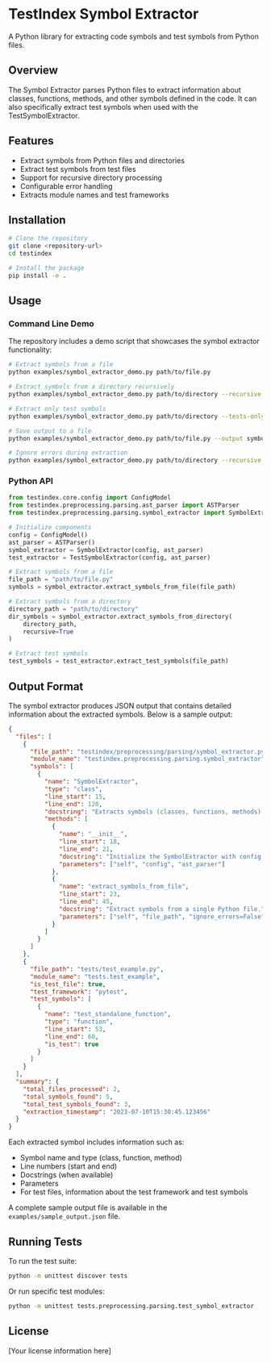 # TestIndex Symbol Extractor

A Python library for extracting code symbols and test symbols from Python files.

## Overview

The Symbol Extractor parses Python files to extract information about classes, functions, methods, and other symbols defined in the code. It can also specifically extract test symbols when used with the TestSymbolExtractor.

## Features

- Extract symbols from Python files and directories
- Extract test symbols from test files
- Support for recursive directory processing
- Configurable error handling
- Extracts module names and test frameworks

## Installation

```bash
# Clone the repository
git clone <repository-url>
cd testindex

# Install the package
pip install -e .
```

## Usage

### Command Line Demo

The repository includes a demo script that showcases the symbol extractor functionality:

```bash
# Extract symbols from a file
python examples/symbol_extractor_demo.py path/to/file.py

# Extract symbols from a directory recursively
python examples/symbol_extractor_demo.py path/to/directory --recursive

# Extract only test symbols
python examples/symbol_extractor_demo.py path/to/directory --tests-only

# Save output to a file
python examples/symbol_extractor_demo.py path/to/file.py --output symbols.json

# Ignore errors during extraction
python examples/symbol_extractor_demo.py path/to/directory --recursive --ignore-errors
```

### Python API

```python
from testindex.core.config import ConfigModel
from testindex.preprocessing.parsing.ast_parser import ASTParser
from testindex.preprocessing.parsing.symbol_extractor import SymbolExtractor, TestSymbolExtractor

# Initialize components
config = ConfigModel()
ast_parser = ASTParser()
symbol_extractor = SymbolExtractor(config, ast_parser)
test_extractor = TestSymbolExtractor(config, ast_parser)

# Extract symbols from a file
file_path = "path/to/file.py"
symbols = symbol_extractor.extract_symbols_from_file(file_path)

# Extract symbols from a directory
directory_path = "path/to/directory"
dir_symbols = symbol_extractor.extract_symbols_from_directory(
    directory_path, 
    recursive=True
)

# Extract test symbols
test_symbols = test_extractor.extract_test_symbols(file_path)
```

## Output Format

The symbol extractor produces JSON output that contains detailed information about the extracted symbols. Below is a sample output:

```json
{
  "files": [
    {
      "file_path": "testindex/preprocessing/parsing/symbol_extractor.py",
      "module_name": "testindex.preprocessing.parsing.symbol_extractor",
      "symbols": [
        {
          "name": "SymbolExtractor",
          "type": "class",
          "line_start": 15,
          "line_end": 120,
          "docstring": "Extracts symbols (classes, functions, methods) from Python files.",
          "methods": [
            {
              "name": "__init__",
              "line_start": 18,
              "line_end": 21,
              "docstring": "Initialize the SymbolExtractor with config and AST parser.",
              "parameters": ["self", "config", "ast_parser"]
            },
            {
              "name": "extract_symbols_from_file",
              "line_start": 23,
              "line_end": 45,
              "docstring": "Extract symbols from a single Python file.",
              "parameters": ["self", "file_path", "ignore_errors=False"]
            }
          ]
        }
      ]
    },
    {
      "file_path": "tests/test_example.py",
      "module_name": "tests.test_example",
      "is_test_file": true,
      "test_framework": "pytest",
      "test_symbols": [
        {
          "name": "test_standalone_function",
          "type": "function",
          "line_start": 53,
          "line_end": 60,
          "is_test": true
        }
      ]
    }
  ],
  "summary": {
    "total_files_processed": 2,
    "total_symbols_found": 5,
    "total_test_symbols_found": 3,
    "extraction_timestamp": "2023-07-10T15:30:45.123456"
  }
}
```

Each extracted symbol includes information such as:
- Symbol name and type (class, function, method)
- Line numbers (start and end)
- Docstrings (when available)
- Parameters
- For test files, information about the test framework and test symbols

A complete sample output file is available in the `examples/sample_output.json` file.

## Running Tests

To run the test suite:

```bash
python -m unittest discover tests
```

Or run specific test modules:

```bash
python -m unittest tests.preprocessing.parsing.test_symbol_extractor
```

## License

[Your license information here]
